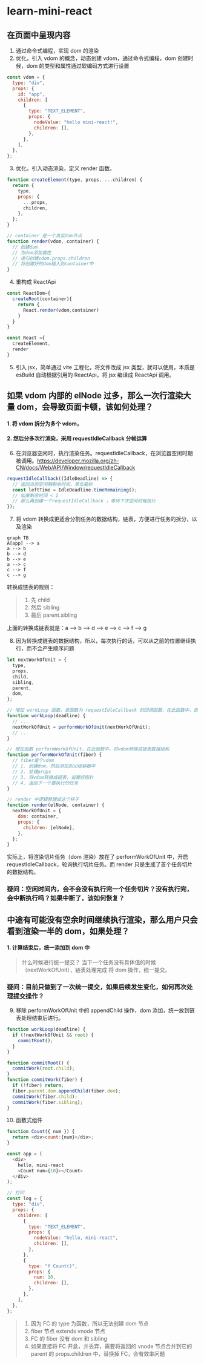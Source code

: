 # learn-mini-react

## 在页面中呈现内容

1. 通过命令式编程，实现 dom 的渲染
2. 优化，引入 vdom 的概念，动态创建 vdom，通过命令式编程，dom 创建时候，dom 的类型和属性通过软编码方式进行设置

```js
const vdom = {
  type: "div",
  props: {
    id: "app",
    children: [
      {
        type: "TEXT_ELEMENT",
        props: {
          nodeValue: "hello mini-react!",
          children: [],
        },
      },
    ],
  },
};
```

3. 优化，引入动态渲染，定义 render 函数。

```js
function createElement(type, props, ...children) {
  return {
    type,
    props: {
      ...props,
      children,
    },
  };
}

// container 是一个真实dom节点
function render(vdom, container) {
  // 创建dom
  // 为dom添加属性
  // 递归创建vdom.props.children
  // 将创建好的dom插入到container中
}
```

4. 重构成 ReactApi

```js
const ReactDom={
  createRoot(container){
    return {
      React.render(vdom,container)
    }
  }
}

const React ={
  createElement,
  render
}
```

5. 引入 jsx，简单通过 vite 工程化，将文件改成 jsx 类型，就可以使用，本质是 esBuild 自动根据引用的 ReactApi，将 jsx 编译成 ReactApi 调用。

## 如果 vdom 内部的 elNode 过多，那么一次行渲染大量 dom，会导致页面卡顿，该如何处理？

#### 1. 将 vdom 拆分为多个 vdom，

#### 2. 然后分多次行渲染，采用 requestIdleCallback 分帧运算

6. 在浏览器空闲时，执行渲染任务。requestIdleCallback，在浏览器空闲时期被调用。https://developer.mozilla.org/zh-CN/docs/Web/API/Window/requestIdleCallback

```js
requestIdleCallback((IdleDeadline) => {
  // 返回当前空闲期剩余时间，单位毫秒
  const leftTime = IdleDeadline.timeRemaining();
  // 如果剩余时间 < 1
  // 那么再创建一个requestIdleCallback ，等待下次空闲时候执行
});
```

7. 将 vdom 转换成更适合分割任务的数据结构，链表，方便进行任务的拆分，以及渲染

```mermaid
graph TB
A[app] --> a
a --> b
b --> d
b --> e
a --> c
c --> f
c --> g
```

转换成链表的规则：

> 1. 先 child
> 2. 然后 sibling
> 3. 最后 parent.sibling

上面的转换成链表就是：a --> b --> d --> e --> c --> f --> g

8. 因为转换成链表的数据结构，所以，每次执行的话，可以从之前的位置继续执行，而不会产生顺序问题

```js
let nextWorkOfUnit = {
  type,
  props,
  child,
  sibling,
  parent,
  dom,
};

// 增加 workLoop 函数，该函数为 requestIdleCallback 的回调函数，在此函数中，进行任务调度
function workLoop(deadline) {
  // ...
  nextWorkOfUnit = performWorkOfUnit(nextWorkOfUnit);
  // ...
}

// 增加函数 performWorkOfUnit，在此函数中，将vdom转换成链表数据结构
function performWorkOfUnit(fiber) {
  // fiber是个vdom
  // 1. 创建dom，然后添加到父级容器中
  // 2. 处理props
  // 3. 将vdom转换成链表，设置好指针
  // 4. 返回下一个要执行的任务
}

// render 中逻辑整理成这个样子
function render(elNode, container) {
  nextWorkOfUnit = {
    dom: container,
    props: {
      children: [elNode],
    },
  };
}
```

实际上，将渲染切片任务（dom 渲染）放在了 performWorkOfUnit 中，开启 requestIdleCallback，轮询执行切片任务。而 render 只是生成了首个任务切片的数据结构。

### 疑问：空闲时间内，会不会没有执行完一个任务切片？没有执行完，会中断执行吗？如果中断了，该如何恢复？

## 中途有可能没有空余时间继续执行渲染，那么用户只会看到渲染一半的 dom，如果处理？

#### 1. 计算结束后，统一添加到 dom 中

> 什么时候进行统一提交？
> 当下一个任务没有具体值的时候（nextWorkOfUnit），链表处理完成
> 将 dom 操作，统一提交。

### 疑问：目前只做到了一次统一提交，如果后续发生变化，如何再次处理提交操作？

9. 移除 performWorkOfUnit 中的 appendChild 操作，dom 添加，统一放到链表处理结束后进行。

```js
function workLoop(deadline) {
  if (!nextWorkOfUnit && root) {
    commitRoot();
  }
}

function commitRoot() {
  commitWork(root.child);
}
function commitWork(fiber) {
  if (!fiber) return;
  fiber.parent.dom.appendChild(fiber.dom);
  commitWork(fiber.child);
  commitWork(fiber.sibling);
}
```

10. 函数式组件

```js
function Count({ num }) {
  return <div>count:{num}</div>;
}

const app = (
  <div>
    hello, mini-react
    <Count num={10}></Count>
  </div>
);

// 打印
const log = {
  type: "div",
  props: {
    children: [
      {
        type: "TEXT_ELEMENT",
        props: {
          nodeValue: "hello, mini-react",
          children: [],
        },
      },
      {
        type: "f Count()",
        props: {
          num: 10,
          children: [],
        },
      },
    ],
  },
};
```

> 1. 因为 FC 的 type 为函数，所以无法创建 dom 节点
> 2. fiber 节点 extends vnode 节点
> 3. FC 的 fiber 没有 dom 和 sibling
> 4. 如果直接将 FC 开盒，并丢弃，需要将返回的 vnode 节点合并到它的 parent 的 props.children 中，替换掉 FC，会有效率问题
